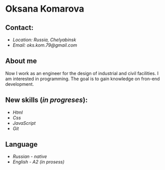 # Oksana Komarova

## Contact:
* _Location: Russia, Chelyabinsk_
* _Email: oks.kom.79@gmail.com_

## About me
Now I work as an engineer for the design of industrial and civil facilities. I am interested in programming. The goal is to gain knowledge on fron-end development.

## New skills (_in progreses_):
* _Html_
* _Css_
* _JavaScript_
* _Git_

## Language
* _Russian - native_
* _English - A2 (in prosess)_